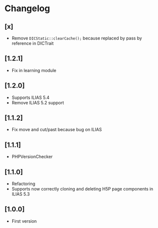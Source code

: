 # Changelog

## [x]
- Remove `DICStatic::clearCache();` because replaced by pass by reference in DICTrait

## [1.2.1]
- Fix in learning module

## [1.2.0]
- Supports ILIAS 5.4
- Remove ILIAS 5.2 support

## [1.1.2]
- Fix move and cut/past because bug on ILIAS

## [1.1.1]
- PHPVersionChecker

## [1.1.0]
- Refactoring
- Supports now correctly cloning and deleting H5P page components in ILIAS 5.3

## [1.0.0]
- First version
